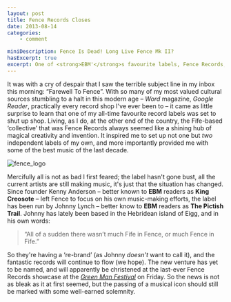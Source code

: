 ```yaml
---
layout: post
title: Fence Records Closes
date: 2013-08-14
categories:
	- comment

miniDescription: Fence Is Dead! Long Live Fence Mk II?
hasExcerpt: true
excerpt: One of <strong>EBM'</strong>s favourite labels, Fence Records, has announced that it is closing down.
---
```


It was with a cry of despair that I saw the terrible subject line in my inbox this morning: “Farewell To Fence‏”. With so many of my most valued cultural sources stumbling to a halt in this modern age – *Word* magazine, *Google Reader*, practically every record shop I've ever been to – it came as little surprise to learn that one of my all-time favourite record labels was set to shut up shop. Living, as I do, at the other end of the country, the Fife-based ‘collective’ that was Fence Records always seemed like a shining hub of magical creativity and invention. It inspired me to set up not one but _two_ independent labels of my own, and more importantly provided me with some of the best music of the last decade.

![fence_logo](http://eatenbymonsters/wp-content/uploads/2013/08/fence_logo-620x177.jpg)

Mercifully all is not as bad I first feared; the label hasn't gone bust, all the current artists are still making music, it's just that the situation has changed. Since founder Kenny Anderson – better known to **EBM** readers as **King Creosote** – left Fence to focus on his own music-making efforts, the label has been run by Johnny Lynch – better know to **EBM** readers as **The Pictish Trail**. Johnny has lately been based in the Hebridean island of Eigg, and in his own words:

> “All of a sudden there wasn’t much Fife in Fence, or much Fence in Fife.”

So they're having a ‘re-brand’ (as Johnny _doesn't_ want to call it), and the fantastic records will continue to flow (we hope). The new venture has yet to be named, and will apparently be christened at the last-ever Fence Records showcase at the [*Green Man Festival*](https://www.facebook.com/events/159959330862315/) on Friday. So the news is not as bleak as it at first seemed, but the passing of a musical icon should still be marked with some well-earned solemnity.

